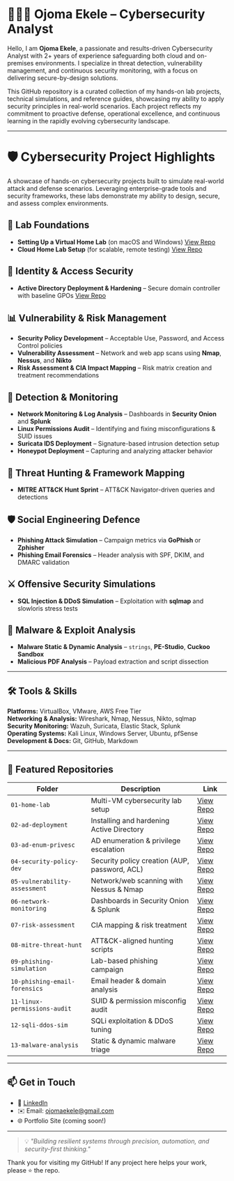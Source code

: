 # 👩🏽‍💻 Ojoma Ekele – Cybersecurity Analyst

Hello, I am **Ojoma Ekele**, a passionate and results-driven Cybersecurity Analyst with 2+ years of experience safeguarding both cloud and on-premises environments.
I specialize in threat detection, vulnerability management, and continuous security monitoring, with a focus on delivering secure-by-design solutions.

This GitHub repository is a curated collection of my hands-on lab projects, technical simulations, and reference guides, showcasing my ability to apply security principles in real-world scenarios.
Each project reflects my commitment to proactive defense, operational excellence, and continuous learning in the rapidly evolving cybersecurity landscape.

---

# 🛡 Cybersecurity Project Highlights

A showcase of hands-on cybersecurity projects built to simulate real-world attack and defense scenarios.
Leveraging enterprise-grade tools and security frameworks, these labs demonstrate my ability to design, secure, and assess complex environments.

## 📂 Lab Foundations
-  **Setting Up a Virtual Home Lab** (on macOS and Windows) [View Repo](https://github.com/Ekeleo2023/LOCAL-VIRTUAL-LAB-SET-UP)
-  **Cloud Home Lab Setup** (for scalable, remote testing) [View Repo](https://github.com/Ekeleo2023/AWS-IAM-Cloud-Security---EC2-Access-Control)

## 🔑 Identity & Access Security
- **Active Directory Deployment & Hardening** – Secure domain controller with baseline GPOs [View Repo](https://github.com/Ekeleo2023/ACTIVE-DIRECTORY-SIMULATION?tab=readme-ov-file#active-directory-simulation--cybertech-solutions)

## 📊 Vulnerability & Risk Management
- **Security Policy Development** – Acceptable Use, Password, and Access Control policies
- **Vulnerability Assessment** – Network and web app scans using **Nmap**, **Nessus**, and **Nikto**
- **Risk Assessment & CIA Impact Mapping** – Risk matrix creation and treatment recommendations

## 📡 Detection & Monitoring
- **Network Monitoring & Log Analysis** – Dashboards in **Security Onion** and **Splunk**
- **Linux Permissions Audit** – Identifying and fixing misconfigurations & SUID issues
- **Suricata IDS Deployment** – Signature-based intrusion detection setup
- **Honeypot Deployment** – Capturing and analyzing attacker behavior

## 🎯 Threat Hunting & Framework Mapping
- **MITRE ATT&CK Hunt Sprint** – ATT&CK Navigator-driven queries and detections

## 🛡 Social Engineering Defence
- **Phishing Attack Simulation** – Campaign metrics via **GoPhish** or **Zphisher**
- **Phishing Email Forensics** – Header analysis with SPF, DKIM, and DMARC validation

## ⚔ Offensive Security Simulations
- **SQL Injection & DDoS Simulation** – Exploitation with **sqlmap** and slowloris stress tests

## 🐛 Malware & Exploit Analysis
- **Malware Static & Dynamic Analysis** – `strings`, **PE-Studio**, **Cuckoo Sandbox**
- **Malicious PDF Analysis** – Payload extraction and script dissection

---

## 🛠 Tools & Skills
**Platforms:** VirtualBox, VMware, AWS Free Tier  
**Networking & Analysis:** Wireshark, Nmap, Nessus, Nikto, sqlmap  
**Security Monitoring:** Wazuh, Suricata, Elastic Stack, Splunk  
**Operating Systems:** Kali Linux, Windows Server, Ubuntu, pfSense  
**Development & Docs:** Git, GitHub, Markdown

---

## 📌 Featured Repositories

| Folder | Description | Link |
|--------|-------------|------|
| `01-home-lab` | Multi-VM cybersecurity lab setup | [View Repo](https://github.com/Ekeleo2023/LOCAL-VIRTUAL-LAB-SET-UP.git) |
| `02-ad-deployment` | Installing and hardening Active Directory | [View Repo](#) |
| `03-ad-enum-privesc` | AD enumeration & privilege escalation | [View Repo](#) |
| `04-security-policy-dev` | Security policy creation (AUP, password, ACL) | [View Repo](#) |
| `05-vulnerability-assessment` | Network/web scanning with Nessus & Nmap | [View Repo](#) |
| `06-network-monitoring` | Dashboards in Security Onion & Splunk | [View Repo](#) |
| `07-risk-assessment` | CIA mapping & risk treatment | [View Repo](#) |
| `08-mitre-threat-hunt` | ATT&CK-aligned hunting scripts | [View Repo](#) |
| `09-phishing-simulation` | Lab-based phishing campaign | [View Repo](#) |
| `10-phishing-email-forensics` | Email header & domain analysis | [View Repo](#) |
| `11-linux-permissions-audit` | SUID & permission misconfig audit | [View Repo](#) |
| `12-sqli-ddos-sim` | SQLi exploitation & DDoS tuning | [View Repo](#) |
| `13-malware-analysis` | Static & dynamic malware triage | [View Repo](#) |

---

## 📫 Get in Touch

- 💼 [LinkedIn](https://www.linkedin.com/in/o-ekele-132885129/) 
- ✉️ Email: ojomaekele@gmail.com 
- 🌐 Portfolio Site (coming soon!)

---

> 💡 *"Building resilient systems through precision, automation, and security-first thinking."*

Thank you for visiting my GitHub! If any project here helps your work, please ⭐ the repo.

